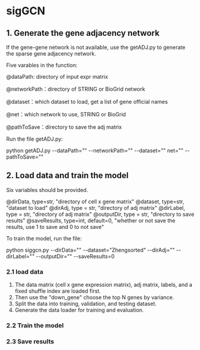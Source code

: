 # sigGCN

## 1. Generate the gene adjacency network

If the gene-gene network is not available, use the getADJ.py to generate the sparse gene adjacency network. 

Five varables in the function:

@dataPath: directory of input expr matrix

@networkPath：directory of STRING or BioGrid network

@dataset：which dataset to load, get a list of gene official names

@net：which network to use, STRING or BioGrid

@pathToSave：directory to save the adj matrix

Run the file getADJ.py: 

python getADJ.py --dataPath="" --networkPath="" --dataset="" net=""  --pathToSave=""



## 2. Load data and train the model

Six variables should be provided.

@dirData, type=str, "directory of cell x gene matrix"
@dataset, type=str, "dataset to load"
@dirAdj, type = str, "directory of adj matrix"
@dirLabel, type = str, "directory of adj matrix"
@outputDir, type = str, "directory to save results"
@saveResults, type=int, default=0, "whether or not save the results, use 1 to save and 0 to not save"

To train the model, run the file:

python siggcn.py --dirData="" --dataset="Zhengsorted" --dirAdj="" --dirLabel="" --outputDir="" --saveResults=0



### 2.1 load data

1. The data matrix (cell x gene expression matrix), adj matrix, labels, and a fixed shuffle index are loaded first. 
2. Then use the "down_gene" choose the top N genes by variance. 
3. Split the data into training, validation, and testing dataset.
4. Generate the data loader for training and evaluation.

### 2.2 Train the model

### 2.3 Save results

 






















